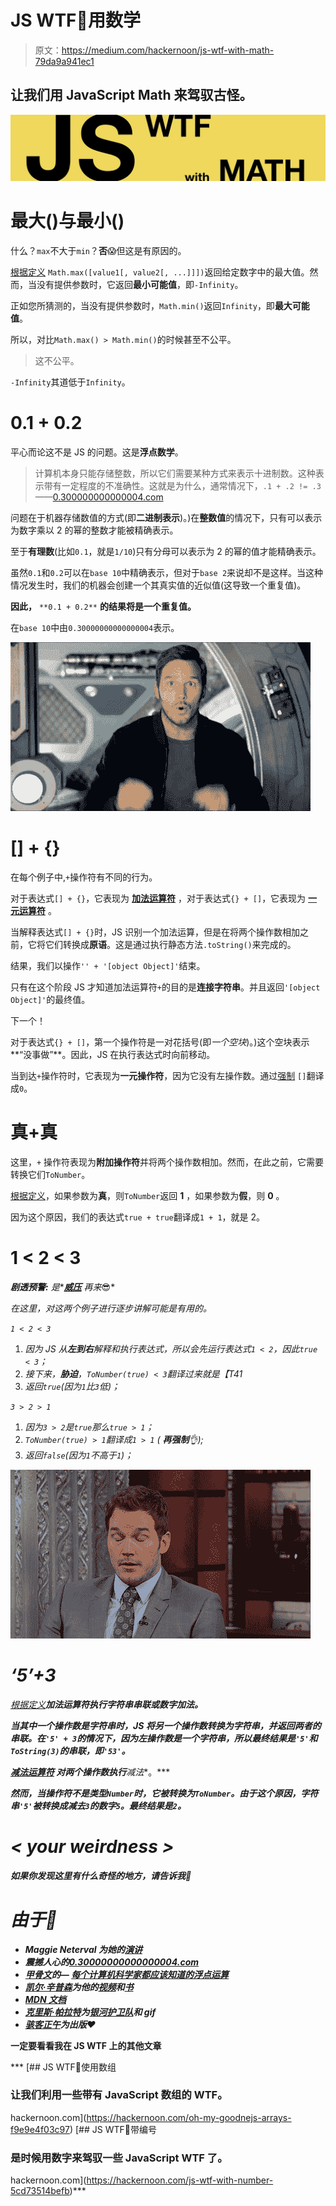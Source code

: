 # JS WTF🦄用数学

> 原文：<https://medium.com/hackernoon/js-wtf-with-math-79da9a941ec1>

## 让我们用 JavaScript **Math** 来驾驭古怪。

![](img/5dcba17c2142867765fa3c7dfdb4a29d.png)

# 最大()与最小()

什么？`max`不大于`min`？**否**😱但这是有原因的。

[根据定义](https://developer.mozilla.org/en-US/docs/Web/JavaScript/Reference/Global_Objects/Math/max) `Math.max([value1[, value2[, ...]]])`返回给定数字中的最大值。然而，当没有提供参数时，它返回**最小可能值**，即`-Infinity`。

正如您所猜测的，当没有提供参数时，`Math.min()`返回`Infinity`，即**最大可能值**。

所以，对比`Math.max() > Math.min()`的时候甚至不公平。

> 这不公平。

`-Infinity`其道低于`Infinity`。

# 0.1 + 0.2

平心而论这不是 JS 的问题。这是**浮点数学**。

> 计算机本身只能存储整数，所以它们需要某种方式来表示十进制数。这种表示带有一定程度的不准确性。这就是为什么，通常情况下，`.1 + .2 != .3`——[0.300000000000004.com](http://0.30000000000000004.com/)

问题在于机器存储数值的方式(即**二进制表示**)。)在**整数值**的情况下，只有可以表示为数字乘以 2 的幂的整数才能被精确表示。

至于**有理数**(比如`0.1`，就是`1/10`)只有分母可以表示为 2 的幂的值才能精确表示。

虽然`0.1`和`0.2`可以在`base 10`中精确表示，但对于`base 2`来说却不是这样。当这种情况发生时，我们的机器会创建一个其真实值的近似值(这导致一个重复值)。

**因此，** `**0.1 + 0.2**` **的结果将是一个重复值。**

在`base 10`中由`0.30000000000000004`表示。

![](img/c480466e3db8d237146c86ba7353b5ad.png)

# [] + {}

在每个例子中,`+`操作符有不同的行为。

对于表达式`[] + {}`，它表现为 [**加法运算符**](https://www.ecma-international.org/ecma-262/6.0/index.html#sec-addition-operator-plus) ，对于表达式`{} + []`，它表现为 [**一元运算符**](https://www.ecma-international.org/ecma-262/6.0/index.html#sec-unary-plus-operator) 。

当解释表达式`[] + {}`时，JS 识别一个加法运算，但是在将两个操作数相加之前，它将它们转换成**原语**。这是通过执行静态方法`.toString()`来完成的。

结果，我们以操作`'' + '[object Object]'`结束。

只有在这个阶段 JS 才知道加法运算符`+`的目的是**连接字符串**。并且返回`'[object Object]'`的最终值。

下一个！

对于表达式`{} + []`，第一个操作符是一对花括号(即*一个空块*)。)这个空块表示**“没事做”**。因此，JS 在执行表达式时向前移动。

当到达`+`操作符时，它表现为**一元操作符**，因为它没有左操作数。通过[强制](https://www.safaribooksonline.com/library/view/you-dont-know/9781491905159/ch04.html) `[]`翻译成`0`。

# 真+真

这里，`+` 操作符表现为**附加操作符**并将两个操作数相加。然而，在此之前，它需要转换它们`ToNumber`。

[根据定义](https://www.ecma-international.org/ecma-262/6.0/index.html#sec-tonumber)，如果参数为**真**，则`ToNumber`返回 **1** ，如果参数为**假**，则 **0** 。

因为这个原因，我们的表达式`true + true`翻译成`1 + 1`，就是 2。

# 1 < 2 < 3

***剧透预警:*** *是**[***威压***](https://www.safaribooksonline.com/library/view/you-dont-know/9781491905159/ch04.html) *再来*😎*

*在这里，对这两个例子进行逐步讲解可能是有用的。*

*`1 < 2 < 3`*

1.  *因为 JS 从**左到右**解释和执行表达式，所以会先运行表达式`1 < 2`，因此`true < 3`；*
2.  *接下来，**胁迫**，`ToNumber(true) < 3`翻译过来就是【T41*
3.  *返回`true`(因为`1`比`3`低)；*

*`3 > 2 > 1`*

1.  *因为`3 > 2`是`true`那么`true > 1`；*
2.  *`ToNumber(true) > 1`翻译成`1 > 1` ( **再强制**👌);*
3.  *返回`false`(因为`1`不高于`1`)；*

*![](img/4d0bd3ddec5d640315e841b1836ccf7e.png)*

# ***‘5’+3***

*[根据定义](https://www.ecma-international.org/ecma-262/6.0/index.html#sec-addition-operator-plus)****加法运算符**执行**字符串串联**或**数字加法**。***

*****当其中一个操作数是字符串时，JS 将另一个操作数转换为字符串，并返回两者的串联**。在`'5' + 3`的情况下，因为左操作数是一个字符串，所以最终结果是`'5'`和`ToString(3)`的串联，即`'53'`。***

***[**减法运算符**](https://www.ecma-international.org/ecma-262/6.0/index.html#sec-subtraction-operator-minus) 对两个操作数执行**减法**。***

***然而，当操作符不是类型`Number`时，它被转换为`ToNumber`。由于这个原因，字符串`'5'`被转换成减去`3`的数字`5`。最终结果是`2`。***

# ***< your weirdness >***

****如果你发现这里有什么奇怪的地方，请告诉我*👐***

# ***由于🍻***

*   ***Maggie Neterval 为她的[演讲](https://www.youtube.com/watch?v=CRpKE04lkgo)***
*   ***震撼人心的[0.30000000000000004.com](http://0.30000000000000004.com/)***
*   ***[甲骨文](https://twitter.com/Oracle)的— [每个计算机科学家都应该知道的浮点运算](http://docs.oracle.com/cd/E19957-01/806-3568/ncg_goldberg.html)***
*   ***[凯尔·辛普森](https://twitter.com/getify)为他的[视频](https://www.youtube.com/watch?v=2pL28CcEijU)和[书](https://www.safaribooksonline.com/library/view/you-dont-know/9781491905159/)***
*   ***[MDN 文档](https://developer.mozilla.org/en-US/docs/Web)***
*   ***[克里斯·帕拉特](https://twitter.com/prattprattpratt)为[银河护卫队](https://youtu.be/2LIQ2-PZBC8)和 gif***
*   ***[骇客正午](https://twitter.com/hackernoon)为出版❤️***

****一定要看看我在 JS WTF 上的其他文章****

***[](https://hackernoon.com/oh-my-goodnejs-arrays-f9e9e4f03c97) [## JS WTF🦄使用数组

### 让我们利用一些带有 JavaScript 数组的 WTF。

hackernoon.com](https://hackernoon.com/oh-my-goodnejs-arrays-f9e9e4f03c97) [](https://hackernoon.com/js-wtf-with-number-5cd73514befb) [## JS WTF🦄带编号

### 是时候用数字来驾驭一些 JavaScript WTF 了。

hackernoon.com](https://hackernoon.com/js-wtf-with-number-5cd73514befb)***